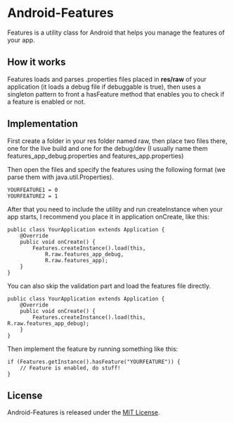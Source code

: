 Android-Features
================

Features is a utility class for Android that helps you manage the features of your app.

## How it works

Features loads and parses .properties files placed in **res/raw** of your application (it loads a debug file if debuggable is true), then uses a singleton pattern to front a hasFeature method that enables you to check if a feature is enabled or not.

## Implementation

First create a folder in your res folder named raw, then place two files there, one for the live build and one for the debug/dev (I usually name them features_app_debug.properties and features_app.properties)

Then open the files and specify the features using the following format (we parse them with java.util.Properties).

    YOURFEATURE1 = 0
    YOURFEATURE2 = 1


After that you need to include the utility and run createInstance when your app starts, I recommend you place it in application onCreate, like this:


    public class YourApplication extends Application {
        @Override
        public void onCreate() {
            Features.createInstance().load(this,
                R.raw.features_app_debug,
                R.raw.features_app);
        }
    }

You can also skip the validation part and load the features file directly.

    public class YourApplication extends Application {
        @Override
        public void onCreate() {
            Features.createInstance().load(this, R.raw.features_app_debug);
        }
    }




Then implement the feature by running something like this:

    if (Features.getInstance().hasFeature("YOURFEATURE")) {
        // Feature is enabled, do stuff!
    }


## License

Android-Features is released under the [MIT License](http://www.opensource.org/licenses/MIT).
